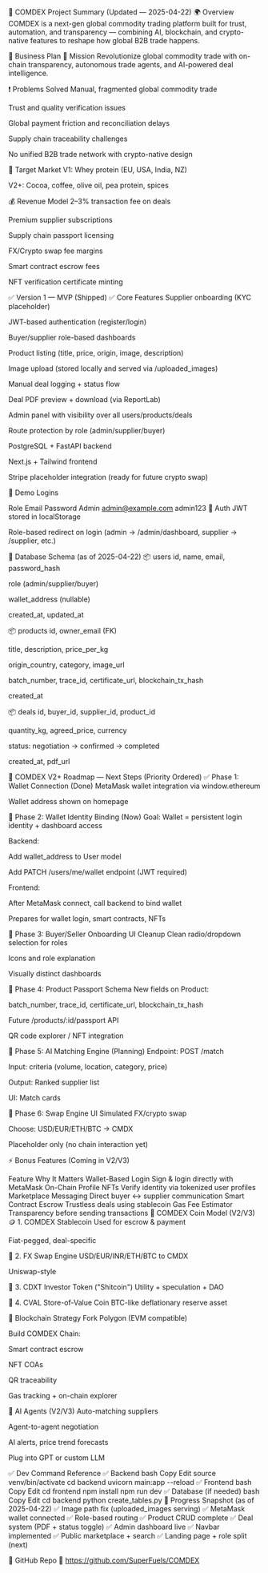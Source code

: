 🧾 COMDEX Project Summary (Updated — 2025-04-22)
🌍 Overview
COMDEX is a next-gen global commodity trading platform built for trust, automation, and transparency — combining AI, blockchain, and crypto-native features to reshape how global B2B trade happens.

🔹 Business Plan
🎯 Mission
Revolutionize global commodity trade with on-chain transparency, autonomous trade agents, and AI-powered deal intelligence.

❗ Problems Solved
Manual, fragmented global commodity trade

Trust and quality verification issues

Global payment friction and reconciliation delays

Supply chain traceability challenges

No unified B2B trade network with crypto-native design

🎯 Target Market
V1: Whey protein (EU, USA, India, NZ)

V2+: Cocoa, coffee, olive oil, pea protein, spices

💰 Revenue Model
2–3% transaction fee on deals

Premium supplier subscriptions

Supply chain passport licensing

FX/Crypto swap fee margins

Smart contract escrow fees

NFT verification certificate minting

✅ Version 1 — MVP (Shipped)
✅ Core Features
Supplier onboarding (KYC placeholder)

JWT-based authentication (register/login)

Buyer/supplier role-based dashboards

Product listing (title, price, origin, image, description)

Image upload (stored locally and served via /uploaded_images)

Manual deal logging + status flow

Deal PDF preview + download (via ReportLab)

Admin panel with visibility over all users/products/deals

Route protection by role (admin/supplier/buyer)

PostgreSQL + FastAPI backend

Next.js + Tailwind frontend

Stripe placeholder integration (ready for future crypto swap)

🧪 Demo Logins

Role	Email	Password
Admin	admin@example.com	admin123
🔐 Auth
JWT stored in localStorage

Role-based redirect on login (admin → /admin/dashboard, supplier → /supplier, etc.)

🧱 Database Schema (as of 2025-04-22)
📦 users
id, name, email, password_hash

role (admin/supplier/buyer)

wallet_address (nullable)

created_at, updated_at

📦 products
id, owner_email (FK)

title, description, price_per_kg

origin_country, category, image_url

batch_number, trace_id, certificate_url, blockchain_tx_hash

created_at

📦 deals
id, buyer_id, supplier_id, product_id

quantity_kg, agreed_price, currency

status: negotiation → confirmed → completed

created_at, pdf_url

🔁 COMDEX V2+ Roadmap — Next Steps (Priority Ordered)
✅ Phase 1: Wallet Connection (Done)
MetaMask wallet integration via window.ethereum

Wallet address shown on homepage

🔧 Phase 2: Wallet Identity Binding (Now)
Goal: Wallet = persistent login identity + dashboard access

Backend:

Add wallet_address to User model

Add PATCH /users/me/wallet endpoint (JWT required)

Frontend:

After MetaMask connect, call backend to bind wallet

Prepares for wallet login, smart contracts, NFTs

🧭 Phase 3: Buyer/Seller Onboarding UI Cleanup
Clean radio/dropdown selection for roles

Icons and role explanation

Visually distinct dashboards

🧾 Phase 4: Product Passport Schema
New fields on Product:

batch_number, trace_id, certificate_url, blockchain_tx_hash

Future /products/:id/passport API

QR code explorer / NFT integration

🤖 Phase 5: AI Matching Engine (Planning)
Endpoint: POST /match

Input: criteria (volume, location, category, price)

Output: Ranked supplier list

UI: Match cards

🔄 Phase 6: Swap Engine UI
Simulated FX/crypto swap

Choose: USD/EUR/ETH/BTC → CMDX

Placeholder only (no chain interaction yet)

⚡ Bonus Features (Coming in V2/V3)

Feature	Why It Matters
Wallet-Based Login	Sign & login directly with MetaMask
On-Chain Profile NFTs	Verify identity via tokenized user profiles
Marketplace Messaging	Direct buyer ↔ supplier communication
Smart Contract Escrow	Trustless deals using stablecoin
Gas Fee Estimator	Transparency before sending transactions
💸 COMDEX Coin Model (V2/V3)
🪙 1. COMDEX Stablecoin
Used for escrow & payment

Fiat-pegged, deal-specific

🔁 2. FX Swap Engine
USD/EUR/INR/ETH/BTC to CMDX

Uniswap-style

🚀 3. CDXT Investor Token ("Shitcoin")
Utility + speculation + DAO

🏦 4. CVAL Store-of-Value Coin
BTC-like deflationary reserve asset

🔗 Blockchain Strategy
Fork Polygon (EVM compatible)

Build COMDEX Chain:

Smart contract escrow

NFT COAs

QR traceability

Gas tracking + on-chain explorer

🤖 AI Agents (V2/V3)
Auto-matching suppliers

Agent-to-agent negotiation

AI alerts, price trend forecasts

Plug into GPT or custom LLM

✅ Dev Command Reference
✅ Backend
bash
Copy
Edit
source venv/bin/activate
cd backend
uvicorn main:app --reload
✅ Frontend
bash
Copy
Edit
cd frontend
npm install
npm run dev
✅ Database (if needed)
bash
Copy
Edit
cd backend
python create_tables.py
🧠 Progress Snapshot (as of 2025-04-22)
✅ Image path fix (uploaded_images serving)
✅ MetaMask wallet connected
✅ Role-based routing
✅ Product CRUD complete
✅ Deal system (PDF + status toggle)
✅ Admin dashboard live
✅ Navbar implemented
✅ Public marketplace + search
✅ Landing page + role split (next)

📂 GitHub Repo
🔗 https://github.com/SuperFuels/COMDEX
